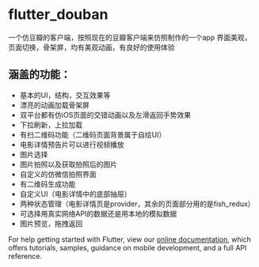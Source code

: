 # flutter_douban

一个仿豆瓣的客户端，按照现在的豆瓣客户端来仿照制作的一个app
界面美观，页面切换，骨架屏，均有美观动画，有良好的使用体验

## 涵盖的功能：
- 基本的UI，结构，交互效果等
- 漂亮的动画加载骨架屏
- 双平台都有仿iOS页面的交错动画以及左滑返回手势效果
- 下拉刷新，上拉加载
- 有扫二维码功能（二维码页面背景属于自绘UI） 
- 电影详情预告片可以进行视频播放
- 图片选择
- 图片拍照以及获取拍照后的图片
- 自定义的仿微信拍照界面
- 有二维码生成功能
- 自定义UI（电影详情中的底部抽屉）
- 两种状态管理（电影详情页是provider，其余的页面部分用的是fish_redux）
- 可选择用真实网络API的数据还是用本地的模拟数据
- 图片预览，拖拽返回


For help getting started with Flutter, view our
[online documentation](https://flutter.dev/docs), which offers tutorials,
samples, guidance on mobile development, and a full API reference.
